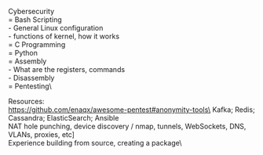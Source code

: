 Cybersecurity\
    = Bash Scripting\
        - General Linux configuration\
        - functions of kernel, how it works\
    = C Programming\
    = Python\
    = Assembly\
        - What are the registers, commands\
        - Disassembly\
    = Pentesting\
    

Resources:\
https://github.com/enaqx/awesome-pentest#anonymity-tools\
Kafka; Redis; Cassandra; ElasticSearch; Ansible\
NAT hole punching, device discovery / nmap, tunnels, WebSockets, DNS, VLANs, proxies, etc]\
Experience building from source, creating a package\

